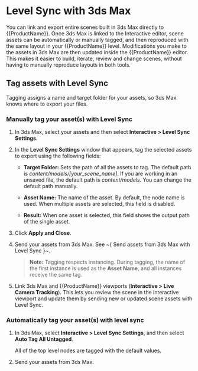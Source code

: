 # Level Sync with 3ds Max

You can link and export entire scenes built in 3ds Max directly to {{ProductName}}. Once 3ds Max is linked to the Interactive editor, scene assets can be automatically or manually tagged, and then reproduced with the same layout in your {{ProductName}} level. Modifications you make to the assets in 3ds Max are then updated inside the {{ProductName}} editor. This makes it easier to build, iterate, review and change scenes, without having to manually reproduce layouts in both tools.

## Tag assets with Level Sync

Tagging assigns a name and target folder for your assets, so 3ds Max knows where to export your files.

### Manually tag your asset(s) with Level Sync

1.	In 3ds Max, select your assets and then select **Interactive > Level Sync Settings**.
2.	In the **Level Sync Settings** window that appears, tag the selected assets to export using the following fields:

	- **Target Folder:** Sets the path of all the assets to tag. The default path is <i>content/models/[your_scene_name]</i>. If you are working in an unsaved file, the default path is <i>content/models</i>. You can change the default path manually.

	- **Asset Name:** The name of the asset. By default, the node name is used. When multiple assets are selected, this field is disabled.

	- **Result:** When one asset is selected, this field shows the output path  of the single asset.

3. Click **Apply and Close**.

4. Send your assets from 3ds Max. See  ~{ Send assets from 3ds Max with Level Sync }~.

	>	**Note:** Tagging respects instancing. During tagging, the name of the first instance is used as the **Asset Name**, and all instances receive the same tag.

5. Link 3ds Max and {{ProductName}} viewports (**Interactive > Live Camera Tracking**). This lets you review the scene in the interactive viewport and update them by sending new or updated scene assets with Level Sync.

### Automatically tag your asset(s) with level sync

1.	In 3ds Max, select **Interactive > Level Sync Settings**, and then select **Auto Tag All Untagged**.

  	All of the top level nodes are tagged with the default values.

3.	Send your assets from 3ds Max.
